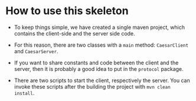 # How to use this skeleton

* To keep things simple, we have created a single maven project, which contains the client-side and the server side code.

* For this reason, there are two classes with a `main` method: `CaesarClient` and `CaesarServer`.

* If you want to share constants and code between the client and the server, then it is probably a good idea to put in the `protocol` package.

* There are two scripts to start the client, respectively the server. You can invoke these scripts after the building the project with `mvn clean install`.